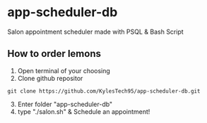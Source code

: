 # app-scheduler-db
Salon appointment scheduler made with PSQL & Bash Script

## How to order lemons
1. Open terminal of your choosing
2. Clone github repositor
```
git clone https://github.com/KylesTech95/app-scheduler-db.git
```
3. Enter folder "app-scheduler-db"
4. type "./salon.sh" & Schedule an appointment!